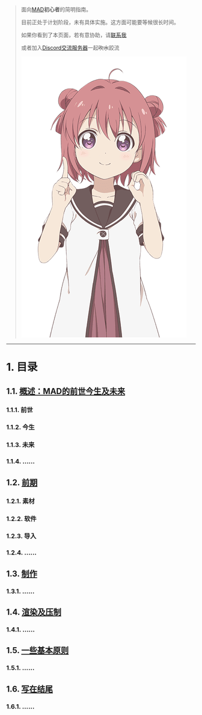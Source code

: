 > 面向[MAD](https://zh.wikipedia.org/wiki/MAD%E7%89%87)**初心者**的简明指南。
> 
> 目前正处于计划阶段，未有具体实施。这方面可能要等候很长时间。
> 
> 如果你看到了本页面，若有意协助，请[联系我](mailto:ruslan2kiev@gmail.com)
> 
> 或者加入[Discord交流服务器](https://discord.gg/nSaDa7k)一起~~吹水~~跤流
> 
> ![akarin](resource/images/akarin.png)
-----

# 1. 目录
## 1.1. [概述：MAD的前世今生及未来](resource/text/overview.md)
### 1.1.1. 前世
### 1.1.2. 今生
### 1.1.3. 未来
### 1.1.4. ……
## 1.2. [前期](resource/text/ini.md)
### 1.2.1. 素材
### 1.2.2. 软件
### 1.2.3. 导入
### 1.2.4. ……
## 1.3. [制作](resource/text/main.md)
### 1.3.1. ……
## 1.4. [渲染及压制](resource/text/out.md)
### 1.4.1. ……
## 1.5. [一些基本原则](resource/text/basics.md)
### 1.5.1. ……
## 1.6. [写在结尾](resource/text/nonsns.md)
### 1.6.1. ……
